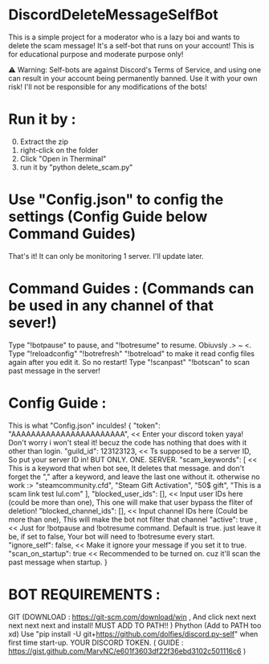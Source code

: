 # DiscordDeleteMessageSelfBot

This is a simple project for a moderator who is a lazy boi and wants to delete the scam message!
It's a self-bot that runs on your account! This is for educational purpose and moderate purpose only!

⚠️ Warning: Self-bots are against Discord's Terms of Service, and using one can result in your account being permanently banned.
Use it with your own risk! I'll not be responsible for any modifications of the bots!

# Run it by :
  0. Extract the zip
  1. right-click on the folder
  2. Click "Open in Therminal"
  3. run it by "python delete_scam.py"

# Use "Config.json" to config the settings (Config Guide below Command Guides)

That's it! It can only be monitoring 1 server. I'll update later.

  # Command Guides : (Commands can be used in any channel of that sever!)

  Type "!botpause" to pause, and "!botresume" to resume. Obiuvsly .> ~ <.
  Type "!reloadconfig" "!botrefresh" "!botreload" to make it read config files again after you edit it. So no restart!
  Type "!scanpast" "!botscan" to scan past message in the server!
  

  # Config Guide :
This is what "Config.json" inculdes!
  {
    "token": "AAAAAAAAAAAAAAAAAAAAAAA", << Enter your discord token yaya! Don't worry i won't steal it! becuz the code has nothing that does with it other than login. 
    "guild_id": 123123123, << Ts supposed to be a server ID, So put your server ID in! BUT ONLY. ONE. SERVER.
    "scam_keywords": [ << This is a keyword that when bot see, It deletes that message. and don't forget the "," after a keyword, and leave the last one without it. otherwise no work :>
      "steamcommunity.cfd", 
      "Steam Gift Activation",
      "50$ gift",
      "This is a scam link test lul.com"
    ],
    "blocked_user_ids": [], << Input user IDs here (could be more than one), This one will make that user bypass the fliter of deletion!
    "blocked_channel_ids": [], << Input channel IDs here (Could be more than one), This will make the bot not filter that channel
    "active": true , << Just for !botpause and !botresume command. Default is true. just leave it be, if set to false, Your bot will need to !botresume every start.
    "ignore_self": false, << Make it ignore your message if you set it to true.
    "scan_on_startup": true << Recommended to be turned on. cuz it'll scan the past message when startup.
  }


# BOT REQUIREMENTS :
  GIT (DOWNLOAD : https://git-scm.com/download/win , And click next next next next next and install! MUST ADD TO PATH!! )
  Phython (Add to PATH too xd)
  Use "pip install -U git+https://github.com/dolfies/discord.py-self" when first time start-up.
  YOUR DISCORD TOKEN. ( GUIDE : https://gist.github.com/MarvNC/e601f3603df22f36ebd3102c501116c6 )



